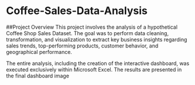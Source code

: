 # Coffee-Sales-Data-Analysis

##Project Overview
This project involves the analysis of a hypothetical Coffee Shop Sales Dataset. The goal was to perform data cleaning, transformation, and visualization to extract key business insights regarding sales trends, top-performing products, customer behavior, and geographical performance.

The entire analysis, including the creation of the interactive dashboard, was executed exclusively within Microsoft Excel. The results are presented in the final dashboard image
